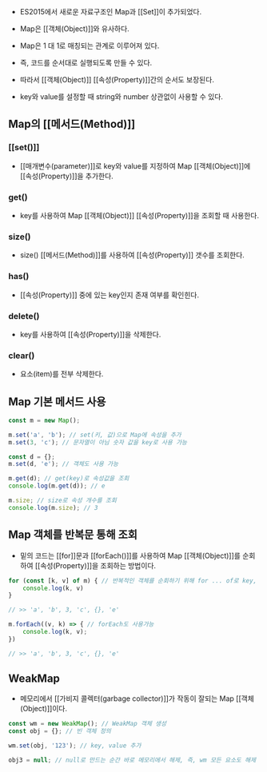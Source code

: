- ES2015에서 새로운 자료구조인 Map과 [[Set]]이 추가되었다.

- Map은 [[객체(Object)]]와 유사하다.

- Map은 1 대 1로 매칭되는 관계로 이루어져 있다.
- 즉, 코드를 순서대로 실행되도록 만들 수 있다.
- 따라서 [[객체(Object)]] [[속성(Property)]]간의 순서도 보장된다.

- key와 value를 설정할 때 string와 number 상관없이 사용할 수 있다.

## Map의 [[메서드(Method)]]

### [[set()]]

- [[매개변수(parameter)]]로 key와 value를 지정하여 Map [[객체(Object)]]에 [[속성(Property)]]을 추가한다.
### get()

- key를 사용하여 Map [[객체(Object)]] [[속성(Property)]]을 조회할 때 사용한다.
### size()

- size() [[메서드(Method)]]를 사용하여 [[속성(Property)]] 갯수를 조회한다.

### has()

- [[속성(Property)]] 중에 있는 key인지 존재 여부를 확인힌다.
### delete()

- key를 사용하여 [[속성(Property)]]을 삭제한다.
### clear()

- 요소(item)를 전부 삭제한다.

## Map 기본 메서드 사용

```js
const m = new Map();

m.set('a', 'b'); // set(키, 값)으로 Map에 속성을 추가
m.set(3, 'c'); // 문자열이 아님 숫자 값을 key로 사용 가능

const d = {};
m.set(d, 'e'); // 객체도 사용 가능

m.get(d); // get(key)로 속성값을 조회
console.log(m.get(d)); // e

m.size; // size로 속성 개수를 조회
console.log(m.size); // 3
```


## Map 객체를 반복문 통해 조회

- 밑의 코드는 [[for]]문과 [[forEach()]]를 사용하여 Map [[객체(Object)]]를 순회하여 [[속성(Property)]]을 조회하는 방법이다.

```js
for (const [k, v] of m) { // 반복적인 객체를 순회하기 위해 for ... of로 key, value 추출
	console.log(k, v)
}

// >> 'a', 'b', 3, 'c', {}, 'e'

m.forEach((v, k) => { // forEach도 사용가능
	console.log(k, v); 
})

// >> 'a', 'b', 3, 'c', {}, 'e'
```

## WeakMap

- 메모리에서 [[가비지 콜렉터(garbage collector)]]가 작동이 잘되는 Map [[객체(Object)]]이다.

```js
const wm = new WeakMap(); // WeakMap 객체 생성
const obj = {}; // 빈 객체 정의

wm.set(obj, '123'); // key, value 추가

obj3 = null; // null로 만드는 순간 바로 메모리에서 해제, 즉, wm 모든 요소도 해제
```